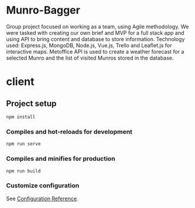# Munro-Bagger
Group project focused on working as a team, using Agile methodology. 
We were tasked with creating our own brief and MVP for a full stack app and using API to bring content and database to store information. 
Technology used: Express.js, MongoDB, Node.js, Vue.js, Trello and Leaflet.js for interactive maps. 
Metoffice API is used to create a weather forecast for a selected Munro and the list of visited Munros stored in the database.


# client

## Project setup
```
npm install
```

### Compiles and hot-reloads for development
```
npm run serve
```

### Compiles and minifies for production
```
npm run build
```

### Customize configuration
See [Configuration Reference](https://cli.vuejs.org/config/).
